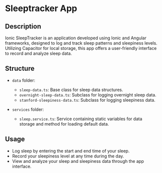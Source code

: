 # Sleeptracker App

## Description

Ionic SleepTracker is an application developed using Ionic and Angular frameworks, designed to log and track sleep patterns and sleepiness levels. Utilizing Capacitor for local storage, this app offers a user-friendly interface to record and analyze sleep data.

## Structure

- `data` folder:

  - `sleep-data.ts`: Base class for sleep data structures.
  - `overnight-sleep-data.ts`: Subclass for logging overnight sleep data.
  - `stanford-sleepiness-data.ts`: Subclass for logging sleepiness data.

- `services` folder:
  - `sleep.service.ts`: Service containing static variables for data storage and method for loading default data.

## Usage

- Log sleep by entering the start and end time of your sleep.
- Record your sleepiness level at any time during the day.
- View and analyze your sleep and sleepiness data through the app interface.
